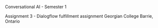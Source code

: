 #
Conversational AI - Semester 1

Assignment 3 - Dialogflow fulfillment assignment
Georgian College
Barrie, Ontario
